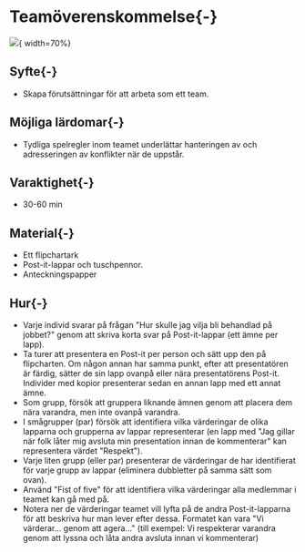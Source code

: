 # Teamöverenskommelse{-}
![](images/TeamAgreement.png){ width=70%}

## Syfte{-}
- Skapa förutsättningar för att arbeta som ett team.

## Möjliga lärdomar{-}
- Tydliga spelregler inom teamet underlättar hanteringen av och adresseringen av konflikter när de uppstår.

## Varaktighet{-}
- 30-60 min

## Material{-}
- Ett flipchartark
- Post-it-lappar och tuschpennor.
- Anteckningspapper

## Hur{-}
- Varje individ svarar på frågan "Hur skulle jag vilja bli behandlad på jobbet?" genom att skriva korta svar på Post-it-lappar (ett ämne per lapp).
- Ta turer att presentera en Post-it per person och sätt upp den på flipcharten. Om någon annan har samma punkt, efter att presentatören är färdig, sätter de sin lapp ovanpå eller nära presentatörens Post-it. Individer med kopior presenterar sedan en annan lapp med ett annat ämne.
- Som grupp, försök att gruppera liknande ämnen genom att placera dem nära varandra, men inte ovanpå varandra.
- I smågrupper (par) försök att identifiera vilka värderingar de olika lapparna och grupperna av lappar representerar (en lapp med "Jag gillar när folk låter mig avsluta min presentation innan de kommenterar" kan representera värdet "Respekt").
- Varje liten grupp (eller par) presenterar de värderingar de har identifierat för varje grupp av lappar (eliminera dubbletter på samma sätt som ovan).
- Använd "Fist of five" för att identifiera vilka värderingar alla medlemmar i teamet kan gå med på.
- Notera ner de värderingar teamet vill lyfta på de andra Post-it-lapparna för att beskriva hur man lever efter dessa. Formatet kan vara "Vi värderar... genom att agera..." (till exempel: Vi respekterar varandra genom att lyssna och låta andra avsluta innan vi kommenterar)
